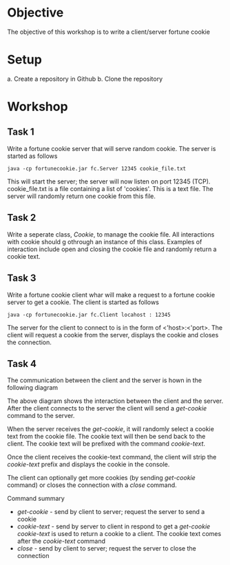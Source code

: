 # Objective
The objective of this workshop is to write a client/server fortune cookie

# Setup
a. Create a repository in Github
b. Clone the repository

# Workshop
## Task 1
Write a fortune cookie server that will serve random cookie. The server is started as follows

    java -cp fortunecookie.jar fc.Server 12345 cookie_file.txt

This will start the server; the server will now listen on port 12345 (TCP). cookie_file.txt is a file containing a list of 'cookies'. This is a text file. The server will randomly return one cookie from this file.

## Task 2
Write a seperate class, *Cookie*, to manage the cookie file. All interactions with cookie should g othrough an instance of this class. Examples of interaction include open and closing the cookie file and randomly return a cookie text.

## Task 3
Write a fortune cookie client whar will make a request to a fortune cookie server to get a cookie. The client is started as follows

    java -cp fortunecookie.jar fc.Client locahost : 12345

The server for the client to connect to is in the form of <'host>:<'port>.
The client will request a cookie from the server, displays the cookie and closes the connection.

## Task 4
The communication between the client and the server is hown in the following diagram


The above diagram shows the interaction between the client and the server. After the client connects to the server the client will send a *get-cookie* command to the server.

When the server receives the *get-cookie*, it will randomly select a cookie text from the cookie file. The cookie text will then be send back to the client. The cookie text will be prefixed with the command *cookie-text*.

Once the client receives the cookie-text command, the client will strip the *cookie-text* prefix and displays the cookie in the console.

The client can optionally get more cookies (by sending *get-cookie* command) or closes the connection with a *close* command.

Command summary
- *get-cookie* - send by client to server; request the server to send a cookie
- *cookie-text* - send by server to client in respond to get a *get-cookie* *cookie-text* is used to return a cookie to a client. The cookie text comes after the *cookie-text* command
- *close* - send by client to server; request the server to close the connection
